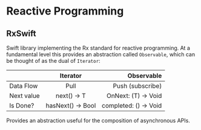 # Reactive Programming

## RxSwift

Swift library implementing the Rx standard for reactive programming.  At a fundamental level this provides an abstraction called `Observable`, which can be thought of as the dual of `Iterator`:

|         | Iterator<T>            | Observable<T>  |
| ------------- |:-------------:| -----:      |
| Data Flow     | Pull          |   Push (subscribe) |
| Next value    | next() -> T   |   OnNext: (T) -> Void |
| Is Done?      | hasNext() -> Bool | completed: () -> Void|

Provides an abstraction useful for the composition of asynchronous APIs.
